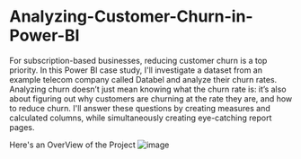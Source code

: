 # Analyzing-Customer-Churn-in-Power-BI
For subscription-based businesses, reducing customer churn is a top priority. In this Power BI case study, I'll investigate a dataset from an example telecom company called Databel and analyze their churn rates. Analyzing churn doesn’t just mean knowing what the churn rate is: it’s also about figuring out why customers are churning at the rate they are, and how to reduce churn. I'll answer these questions by creating measures and calculated columns, while simultaneously creating eye-catching report pages.

Here's an OverView of the Project
![image](https://user-images.githubusercontent.com/126183430/236701192-369505f6-e1c0-4929-9032-d0114dfb9818.png)
